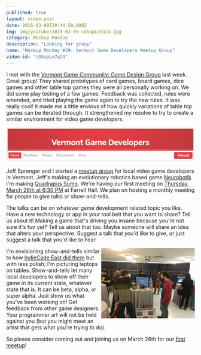```yaml
---
published: true
layout: video-post
date: 2015-03-09T20:44:58.000Z
img: img/youtube/2015-03-09-cGSxpLe7qC4.jpg
category: Mockup Monday
description: "Looking for group"
name: "Mockup Monday #39: Vermont Game Developers Meetup Group"
video-id: "cGSxpLe7qC4"
---
```

I met with the [Vermont Game Community: Game Design
Group](https://www.facebook.com/groups/1408039082775192/) last week.
Great group!  They shared prototypes of card games, board games, dice
games and other table top games they were all personally working on.
We did some play testing of a few games. Feedback was collected, rules
were amended, and tried playing the game again to try the new rules.
It was really cool!  It made me a little envious of how quickly
variations of table top games can be iterated through.  It
strengthened my resolve to try to create a similar environment for
video game developers.

<a href="http://www.meetup.com/Vermont-Game-Developers/"><img width="750px" src="/img/meetup-header.png"/></a>

Jeff Sprenger and I started a [meetup
group](http://www.meetup.com/Vermont-Game-Developers/) for local video
game developers in Vermont.  Jeff's making an evolutionary robotics
based game [Neurobotik](http://www.xemory.com).  I'm making [Quadrapus
Sumo](http://seawisphunter.com/product/2015/02/09/quadrapus-sumo/).
We're having our first meeting on [Thursday, March 26th at 6:30
PM](http://www.meetup.com/Vermont-Game-Developers/events/220875995/)
at Farrell Hall.  We plan on hosting a monthly meeting for people to
give talks or show-and-tells.

The talks can be on whatever game development related topic you like.
Have a new technology or app in your tool belt that you want to share?
Tell us about it!  Making a game that's driving you insane because
you're not sure it's fun yet?  Tell us about that too.  Maybe someone will
share an idea that alters your perspective.  Suggest a talk that
you'd like to give, or just suggest a talk that you'd like to hear.

<a href="http://www.meetup.com/Vermont-Game-Developers/photos/25952550/#434849771"><img style="float:right;" width="250px" src="/img/show-and-tell-indiecade-east-2015.jpeg"></a>I'm envisioning show-and-tells similar to how [IndieCade East did them](http://www.meetup.com/Vermont-Game-Developers/photos/25952550/#434849771) but with less polish; I'm picturing laptops on tables.  Show-and-tells let many local developers to
show off their game in its current state, whatever state that is.  It
can be beta, alpha, or super alpha.  Just show us what you've been working on!
Get feedback from other game designers.  Your programmer art will not
be held against you (but you might meet an artist that gets what
you're trying to do).

So please consider coming out and joining us on March 26th for our [first meetup](http://www.meetup.com/Vermont-Game-Developers/events/220875995/)!

